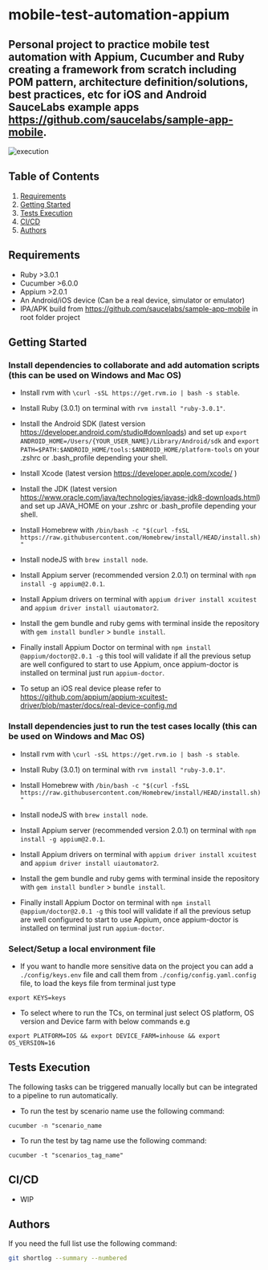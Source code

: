 # mobile-test-automation-appium
## Personal project to practice mobile test automation with Appium, Cucumber and Ruby creating a framework from scratch including POM pattern, architecture definition/solutions, best practices, etc for iOS and Android SauceLabs example apps https://github.com/saucelabs/sample-app-mobile.

![execution](https://user-images.githubusercontent.com/59778782/159393006-f90f5837-3a8b-4adc-9732-9d66b110e7ef.gif)

## Table of Contents

1. [Requirements](#requirements)
2. [Getting Started](#getting-started)
3. [Tests Execution](#tests-execution)
4. [CI/CD](#cicd)
5. [Authors](#authors)

## Requirements

- Ruby >3.0.1
- Cucumber >6.0.0
- Appium >2.0.1
- An Android/iOS device (Can be a real device, simulator or emulator)
- IPA/APK build from https://github.com/saucelabs/sample-app-mobile in root folder project

## Getting Started

### Install dependencies to collaborate and add automation scripts (this can be used on Windows and Mac OS)

* Install rvm with `\curl -sSL https://get.rvm.io | bash -s stable`.

* Install Ruby (3.0.1) on terminal with `rvm install "ruby-3.0.1"`.

* Install the Android SDK (latest version https://developer.android.com/studio#downloads) and set up `export ANDROID_HOME=/Users/{YOUR_USER_NAME}/Library/Android/sdk` and `export PATH=$PATH:$ANDROID_HOME/tools:$ANDROID_HOME/platform-tools` on your .zshrc or .bash_profile depending your shell.

* Install Xcode (latest version https://developer.apple.com/xcode/ )

* Install the JDK (latest version https://www.oracle.com/java/technologies/javase-jdk8-downloads.html) and set up JAVA_HOME on your .zshrc or .bash_profile depending your shell.

* Install Homebrew with `/bin/bash -c "$(curl -fsSL https://raw.githubusercontent.com/Homebrew/install/HEAD/install.sh)"`

* Install nodeJS with `brew install node`.

* Install Appium server (recommended version 2.0.1) on terminal with `npm install -g appium@2.0.1`.

* Install Appium drivers on terminal with  `appium driver install xcuitest` and `appium driver install uiautomator2`.

* Install the gem bundle and ruby gems with terminal inside the repository with `gem install bundler` > `bundle install`.

* Finally install Appium Doctor on terminal with `npm install @appium/doctor@2.0.1 -g` this tool will validate if all the previous setup are well configured to start to use Appium, once appium-doctor is installed on terminal just run `appium-doctor`.

* To setup an iOS real device please refer to https://github.com/appium/appium-xcuitest-driver/blob/master/docs/real-device-config.md

### Install dependencies just to run the test cases locally (this can be used on Windows and Mac OS)

* Install rvm with `\curl -sSL https://get.rvm.io | bash -s stable`.

* Install Ruby (3.0.1) on terminal with `rvm install "ruby-3.0.1"`.

* Install Homebrew with `/bin/bash -c "$(curl -fsSL https://raw.githubusercontent.com/Homebrew/install/HEAD/install.sh)"`

* Install nodeJS with `brew install node`.

* Install Appium server (recommended version 2.0.1) on terminal with `npm install -g appium@2.0.1`.

* Install Appium drivers on terminal with  `appium driver install xcuitest` and `appium driver install uiautomator2`.

* Install the gem bundle and ruby gems with terminal inside the repository with `gem install bundler` > `bundle install`.

* Finally install Appium Doctor on terminal with `npm install @appium/doctor@2.0.1 -g` this tool will validate if all the previous setup are well configured to start to use Appium, once appium-doctor is installed on terminal just run `appium-doctor`.

### Select/Setup a local environment file

* If you want to handle more sensitive data on the project you can add a `./config/keys.env` file and call them from `./config/config.yaml.config` file, to load the keys file from terminal just type
```
export KEYS=keys
```

* To select where to run the TCs, on terminal just select OS platform, OS version and Device farm with below commands e.g
```
export PLATFORM=IOS && export DEVICE_FARM=inhouse && export OS_VERSION=16
```

## Tests Execution

The following tasks can be triggered manually locally but can be integrated to a pipeline to run automatically.

* To run the test by scenario name use the following command:
```
cucumber -n "scenario_name
```

* To run the test by tag name use the following command:
```
cucumber -t "scenarios_tag_name"
```

## CI/CD

- WIP 

## Authors

If you need the full list use the following command:
```sh
git shortlog --summary --numbered
```
